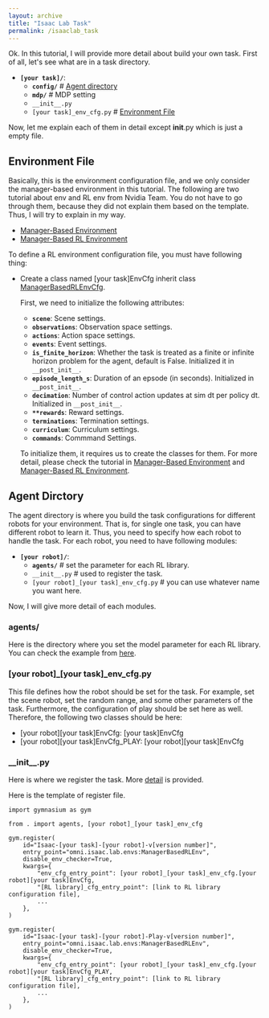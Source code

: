 ```yaml
---
layout: archive
title: "Isaac Lab Task"
permalink: /isaaclab_task
---
```


Ok. In this tutorial, I will provide more detail about build your own task. First of all, let's see what are in a task directory.

- **`[your task]/`**:
    - **`config/`** # <a href="#agentdir">Agent directory</a>
    - **`mdp/`** # MDP setting
    - `__init__.py`
    - `[your task]_env_cfg.py` # <a href="#envfile">Environment File</a>

Now, let me explain each of them in detail except __init__.py which is just a empty file.

<H2 id="envfile">Environment File</H2>
Basically, this is the environment configuration file, and we only consider the manager-based environment in this tutorial. The following are two tutorial about env and RL env from Nvidia Team. You do not have to go through them, because they did not explain them based on the template. Thus, I will try to explain in my way.

- [Manager-Based Environment](https://isaac-sim.github.io/IsaacLab/source/tutorials/03_envs/create_manager_base_env.html)
- [Manager-Based RL Environment](https://isaac-sim.github.io/IsaacLab/source/tutorials/03_envs/create_manager_rl_env.html)

To define a RL environment configuration file, you must have following thing:

- Create a class named [your task]EnvCfg inherit class [ManagerBasedRLEnvCfg](https://isaac-sim.github.io/IsaacLab/source/api/lab/omni.isaac.lab.envs.html#omni.isaac.lab.envs.ManagerBasedRLEnvCfg).
    
    First, we need to initialize the following attributes:
    - **`scene`**: Scene settings.
    - **`observations`**: Observation space settings.
    - **`actions`**: Action space settings.
    - **`events`**: Event settings.
    - **`is_finite_horizon`**: Whether the task is treated as a finite or infinite horizon problem for the agent, default is False. Initialized it in `__post_init__`.
    - **`episode_length_s`**: Duration of an epsode (in seconds). Initialized in `__post_init__`.
    - **`decimation`**: Number of control action updates at sim dt per policy dt. Initialized in `__post_init__`. 
    - **`**rewards`**: Reward settings.
    - **`terminations`**: Termination settings.
    - **`curriculum`**: Curriculum settings.
    - **`commands`**: Commmand Settings.

    To initialize them, it requires us to create the classes for them. For more detail, please check the tutorial in [Manager-Based Environment](https://isaac-sim.github.io/IsaacLab/source/tutorials/03_envs/create_manager_base_env.html) and [Manager-Based RL Environment](https://isaac-sim.github.io/IsaacLab/source/tutorials/03_envs/create_manager_rl_env.html).

<H2 id="agentdir">Agent Dirctory</H2>
The agent directory is where you build the task configurations for different robots for your environment. That is, for single one task, you can have different robot to learn it. Thus, you need to specify how each robot to handle the task. For each robot, you need to have following modules:

- **`[your robot]/`**:
    - **`agents/`** # set the parameter for each RL library.
    - `__init__.py` # used to register the task.
    - `[your robot]_[your task]_env_cfg.py` # you can use whatever name you want here.

Now, I will give more detail of each modules.

<H3>agents/</H3>

Here is the directory where you set the model parameter for each RL library. You can check the example from [here](https://github.com/isaac-sim/IsaacLabExtensionTemplate/tree/dcebe2325631917123912ee0220288f412ac256a/exts/ext_template/ext_template/tasks/locomotion/velocity/config/anymal_d/agents).

<H3>[your robot]_[your task]_env_cfg.py</H3>

This file defines how the robot should be set for the task. For example, set the scene robot, set the random range, and some other parameters of the task. Furthermore, the configuration of play should be set here as well. Therefore, the following two classes should be here:

- [your robot][your task]EnvCfg: [your task]EnvCfg
- [your robot][your task]EnvCfg_PLAY: [your robot][your task]EnvCfg

<H3>__init__.py</H3>

Here is where we register the task. More [detail](https://isaac-sim.github.io/IsaacLab/source/tutorials/03_envs/register_rl_env_gym.html) is provided.

Here is the template of register file.
```
import gymnasium as gym

from . import agents, [your robot]_[your task]_env_cfg

gym.register(
    id="Isaac-[your task]-[your robot]-v[version number]",
    entry_point="omni.isaac.lab.envs:ManagerBasedRLEnv",
    disable_env_checker=True,
    kwargs={
        "env_cfg_entry_point": [your robot]_[your task]_env_cfg.[your robot][your task]EnvCfg,
        "[RL library]_cfg_entry_point": [link to RL library configuration file],
        ...
    },
)

gym.register(
    id="Isaac-[your task]-[your robot]-Play-v[version number]",
    entry_point="omni.isaac.lab.envs:ManagerBasedRLEnv",
    disable_env_checker=True,
    kwargs={
        "env_cfg_entry_point": [your robot]_[your task]_env_cfg.[your robot][your task]EnvCfg_PLAY,
        "[RL library]_cfg_entry_point": [link to RL library configuration file],
        ...
    },
)
```